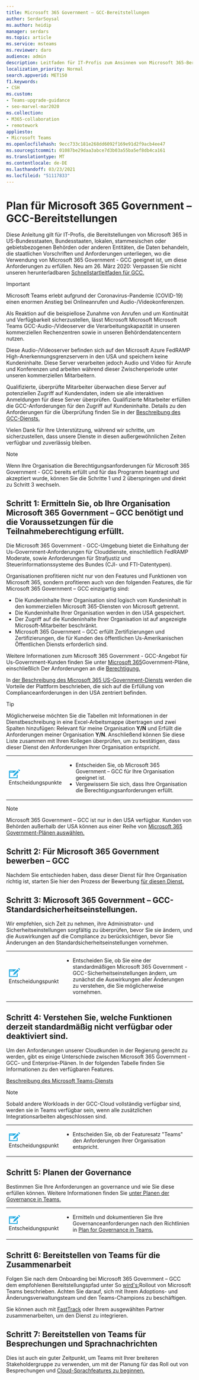 ```yaml
---
title: Microsoft 365 Government – GCC-Bereitstellungen
author: SerdarSoysal
ms.author: heidip
manager: serdars
ms.topic: article
ms.service: msteams
ms.reviewer: daro
audience: admin
description: Leitfaden für IT-Profis zum Ansinnen von Microsoft 365-Bereitstellungen in Entitäten, die Daten behandeln, die den Vorschriften der US-Regierung unterliegen
localization_priority: Normal
search.appverid: MET150
f1.keywords:
- CSH
ms.custom:
- Teams-upgrade-guidance
- seo-marvel-mar2020
ms.collection:
- M365-collaboration
- remotework
appliesto:
- Microsoft Teams
ms.openlocfilehash: 9ecc733c181e268dd6092f169e91d2f9acb4ee47
ms.sourcegitcommit: 01087be29daa3abce7d3b03a55ba5ef8db4ca161
ms.translationtype: MT
ms.contentlocale: de-DE
ms.lasthandoff: 03/23/2021
ms.locfileid: "51117833"
---
```

# <a name="plan-for-microsoft-365-government---gcc-deployments"></a>Plan für Microsoft 365 Government – GCC-Bereitstellungen

Diese Anleitung gilt für IT-Profis, die Bereitstellungen von Microsoft 365 in US-Bundesstaaten, Bundesstaaten, lokalen, stammesischen oder gebietsbezogenen Behörden oder anderen Entitäten, die Daten behandeln, die staatlichen Vorschriften und Anforderungen unterliegen, wo die Verwendung von Microsoft 365 Government - GCC geeignet ist, um diese Anforderungen zu erfüllen. Neu am 26. März 2020: Verpassen Sie nicht unseren herunterladbaren [Schnellstartleitfaden für GCC.](https://github.com/MicrosoftDocs/OfficeDocs-SkypeForBusiness/blob/live/Teams/downloads/Quick-Start-Guide-for-GCC.pdf?raw=true)

> [!IMPORTANT]
> Microsoft Teams erlebt aufgrund der Coronavirus-Pandemie (COVID-19) einen enormen Anstieg bei Onlineanrufen und Audio-/Videokonferenzen.<br/>
> 
>Als Reaktion auf die beispiellose Zunahme von Anrufen und um Kontinuität und Verfügbarkeit sicherzustellen, lässt Microsoft Microsoft Microsoft Teams GCC-Audio-/Videoserver die Verarbeitungskapazität in unseren kommerziellen Rechenzentren sowie in unseren Behördendatencentern nutzen.<br/>
> 
>Diese Audio-/Videoserver befinden sich auf den Microsoft Azure FedRAMP High-Anerkennungsgrenzservern in den USA und speichern keine Kundeninhalte. Diese Server verarbeiten jedoch Audio und Video für Anrufe und Konferenzen und arbeiten während dieser Zwischenperiode unter unseren kommerziellen Mitarbeitern.<br/>
> 
>Qualifizierte, überprüfte Mitarbeiter überwachen diese Server auf potenziellen Zugriff auf Kundendaten, indem sie alle interaktiven Anmeldungen für diese Server überprüfen. Qualifizierte Mitarbeiter erfüllen die GCC-Anforderungen für den Zugriff auf Kundeninhalte. Details zu den Anforderungen für die Überprüfung finden Sie in der [Beschreibung des GCC-Diensts.](/office365/servicedescriptions/office-365-platform-service-description/office-365-us-government/gcc)<br/>
> 
>Vielen Dank für Ihre Unterstützung, während wir schritte, um sicherzustellen, dass unsere Dienste in diesen außergewöhnlichen Zeiten verfügbar und zuverlässig bleiben.<br/>


> [!NOTE]
> Wenn Ihre Organisation die Berechtigungsanforderungen für Microsoft 365 Government - GCC bereits erfüllt und für das Programm beantragt und akzeptiert wurde, können Sie die Schritte 1 und 2 überspringen und direkt zu Schritt 3 wechseln. 

## <a name="step-1-determine-whether-your-organization-needs-microsoft-365-government---gcc-and-meets-eligibility-requirements"></a>Schritt 1: Ermitteln Sie, ob Ihre Organisation Microsoft 365 Government – GCC benötigt und die Voraussetzungen für die Teilnahmeberechtigung erfüllt. 

Die Microsoft 365 Government - GCC-Umgebung bietet die Einhaltung der Us-Government-Anforderungen für Clouddienste, einschließlich FedRAMP Moderate, sowie Anforderungen für Strafjustiz und Steuerinformationssysteme des Bundes (CJI- und FTI-Datentypen).

Organisationen profitieren nicht nur von den Features und Funktionen von Microsoft 365, sondern profitieren auch von den folgenden Features, die für Microsoft 365 Government – GCC einzigartig sind:

-   Die Kundeninhalte Ihrer Organisation sind logisch vom Kundeninhalt in den kommerziellen Microsoft 365-Diensten von Microsoft getrennt.
-   Die Kundeninhalte Ihrer Organisation werden in den USA gespeichert.
-   Der Zugriff auf die Kundeninhalte Ihrer Organisation ist auf angezeigte Microsoft-Mitarbeiter beschränkt.
-   Microsoft 365 Government – GCC erfüllt Zertifizierungen und Zertifizierungen, die für Kunden des öffentlichen Us-Amerikanischen Öffentlichen Diensts erforderlich sind.

Weitere Informationen zum Microsoft 365 Government - GCC-Angebot für Us-Government-Kunden finden Sie unter [Microsoft 365](https://products.office.com/government/compare-office-365-government-plans)Government-Pläne, einschließlich Der Anforderungen an die [Berechtigung.](https://products.office.com/government/compare-office-365-government-plans#EligibilityRequirements)

In [der Beschreibung des Microsoft 365 US-Government-Diensts](/office365/servicedescriptions/office-365-platform-service-description/office-365-us-government/office-365-us-government) werden die Vorteile der Plattform beschrieben, die sich auf die Erfüllung von Complianceanforderungen in den USA zentriert befinden.

> [!Tip]
> Möglicherweise möchten Sie die Tabellen mit Informationen in der Dienstbeschreibung in eine Excel-Arbeitsmappe übertragen und zwei Spalten hinzufügen: Relevant für meine Organisation **Y/N** und Erfüllt die Anforderungen meiner Organisation **Y/N**. Anschließend können Sie diese Liste zusammen mit Ihren Kollegen überprüfen, um zu bestätigen, dass dieser Dienst den Anforderungen Ihrer Organisation entspricht.

|    |     |
|-----------|------------|
| ![Ein Symbol mit Entscheidungspunkten](media/audio_conferencing_image7.png) <br/>Entscheidungspunkte|<ul><li>Entscheiden Sie, ob Microsoft 365 Government – GCC für Ihre Organisation geeignet ist.</li><li>Vergewissern Sie sich, dass Ihre Organisation die Berechtigungsanforderungen erfüllt.</li></ul> |

> [!Note]
> Microsoft 365 Government – GCC ist nur in den USA verfügbar. Kunden von Behörden außerhalb der USA können aus einer Reihe von [Microsoft 365 Government-Plänen auswählen.](https://products.office.com/en/government/compare-office-365-government-plans)


## <a name="step-2-apply-for-microsoft-365-government---gcc"></a>Schritt 2: Für Microsoft 365 Government bewerben – GCC

Nachdem Sie entschieden haben, dass dieser Dienst für Ihre Organisation richtig ist, starten Sie hier den Prozess der Bewerbung [für diesen Dienst.](https://products.office.com/government/eligibility-validation)

## <a name="step-3-understand-microsoft-365-government---gcc-default-security-settings"></a>Schritt 3: Microsoft 365 Government – GCC-Standardsicherheitseinstellungen.

Wir empfehlen, sich Zeit zu [](enable-features-office-365.md) nehmen, ihre Administrator- und Sicherheitseinstellungen sorgfältig zu überprüfen, bevor Sie sie ändern, und die Auswirkungen auf die Compliance zu berücksichtigen, bevor Sie Änderungen an den Standardsicherheitseinstellungen vornehmen.

|    |     |
|-----------|------------|
| ![Symbol, das einen Entscheidungspunkt darstellt](media/audio_conferencing_image7.png) <br/>Entscheidungspunkt|<ul><li>Entscheiden Sie, ob Sie eine der standardmäßigen Microsoft 365 Government - GCC-Sicherheitseinstellungen ändern, um zunächst die Auswirkungen aller Änderungen zu verstehen, die Sie möglicherweise vornehmen.</li></ul> |

## <a name="step-4-understand-which-capabilities-are-currently-unavailable-or-disabled-by-default"></a>Schritt 4: Verstehen Sie, welche Funktionen derzeit standardmäßig nicht verfügbar oder deaktiviert sind.

Um den Anforderungen unserer Cloudkunden in der Regierung gerecht zu werden, gibt es einige Unterschiede zwischen Microsoft 365 Government - GCC- und Enterprise-Plänen. In der folgenden Tabelle finden Sie Informationen zu den verfügbaren Features.

[Beschreibung des Microsoft Teams-Diensts](/office365/servicedescriptions/teams-service-description)

> [!Note]
> Sobald andere Workloads in der GCC-Cloud vollständig verfügbar sind, werden sie in Teams verfügbar sein, wenn alle zusätzlichen Integrationsarbeiten abgeschlossen sind.


|    |     |
|-----------|------------|
| ![Symbol, das einen Entscheidungspunkt darstellt](media/audio_conferencing_image7.png) <br/>Entscheidungspunkt|<ul><li>Entscheiden Sie, ob der Featuresatz "Teams" den Anforderungen Ihrer Organisation entspricht.</li></ul> |

## <a name="step-5-plan-for-governance"></a>Schritt 5: Planen der Governance

Bestimmen Sie Ihre Anforderungen an governance und wie Sie diese erfüllen können. Weitere Informationen finden Sie [unter Planen der Governance in Teams.](plan-teams-governance.md)

|    |     |
|-----------|------------|
| ![Symbol, das einen Entscheidungspunkt darstellt](media/audio_conferencing_image7.png) <br/>Entscheidungspunkt|<ul><li>Ermitteln und dokumentieren Sie Ihre Governanceanforderungen nach den Richtlinien in [Plan for Governance in Teams.](plan-teams-governance.md)</li></ul> |

## <a name="step-6-deploy-teams-for-collaboration"></a>Schritt 6: Bereitstellen von Teams für die Zusammenarbeit

Folgen Sie nach dem Onboarding bei Microsoft 365 Government – GCC dem empfohlenen Bereitstellungspfad unter So [wird's:](./deploy-overview.md)Rollout von Microsoft Teams beschrieben. Achten Sie darauf, sich mit Ihrem Adoptions- und Änderungsverwaltungsteam und den Teams-Champions zu beschäftigen.

Sie können auch mit [FastTrack](https://www.microsoft.com/fasttrack) oder Ihrem ausgewählten Partner zusammenarbeiten, um den Dienst zu integrieren.

## <a name="step-7-deploy-teams-for-meetings-and-voice"></a>Schritt 7: Bereitstellen von Teams für Besprechungen und Sprachnachrichten

Dies ist auch ein guter Zeitpunkt, um Teams mit Ihrer breiteren Stakeholdergruppe zu verwenden, um mit der Planung für das Roll out von Besprechungen und [Cloud-Sprachfeatures zu beginnen.](./cloud-voice-landing-page.md)